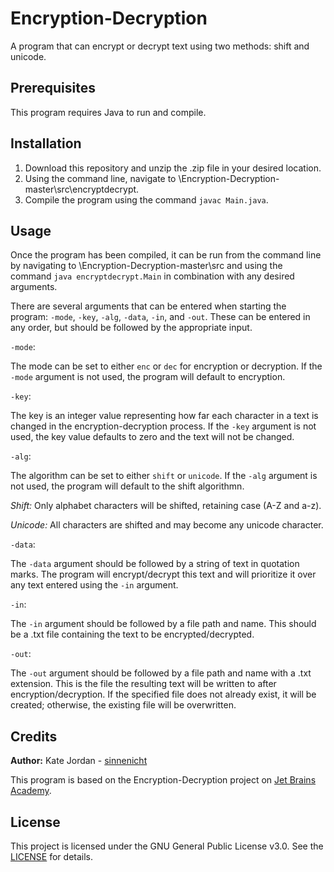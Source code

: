 # Encryption-Decryption

A program that can encrypt or decrypt text using two methods: shift and unicode.

Prerequisites
-------------

This program requires Java to run and compile.

Installation
------------

1. Download this repository and unzip the .zip file in your desired location.
2. Using the command line, navigate to \Encryption-Decryption-master\src\encryptdecrypt.
3. Compile the program using the command `javac Main.java`.

Usage
-----

Once the program has been compiled, it can be run from the command line by navigating to \Encryption-Decryption-master\src and using the command `java encryptdecrypt.Main` in combination with any desired arguments.

There are several arguments that can be entered when starting the program: `-mode`, `-key`, `-alg`, `-data`, `-in`, and `-out`. These can be entered in any order, but should be followed by the appropriate input.

`-mode`:

The mode can be set to either `enc` or `dec` for encryption or decryption. If the `-mode` argument is not used, the program will default to encryption.

`-key`:

The key is an integer value representing how far each character in a text is changed in the encryption-decryption process. If the `-key` argument is not used, the key value defaults to zero and the text will not be changed.

`-alg`:

The algorithm can be set to either `shift` or `unicode`. If the `-alg` argument is not used, the program will default to the shift algorithmn.

_Shift:_ Only alphabet characters will be shifted, retaining case (A-Z and a-z).

_Unicode:_ All characters are shifted and may become any unicode character.

`-data`:

The `-data` argument should be followed by a string of text in quotation marks. The program will encrypt/decrypt this text and will prioritize it over any text entered using the `-in` argument.

`-in`:

The `-in` argument should be followed by a file path and name. This should be a .txt file containing the text to be encrypted/decrypted.

`-out`:

The `-out` argument should be followed by a file path and name with a .txt extension. This is the file the resulting text will be written to after encryption/decryption. If the specified file does not already exist, it will be created; otherwise, the existing file will be overwritten.

Credits
-------

**Author:** Kate Jordan - [sinnenicht](https://github.com/sinnenicht/)

This program is based on the Encryption-Decryption project on [Jet Brains Academy](https://hyperskill.org/projects/46?goal=7).

License
-------

This project is licensed under the GNU General Public License v3.0. See the [LICENSE](https://github.com/sinnenicht/Encryption-Decryption/blob/master/LICENSE) for details.
